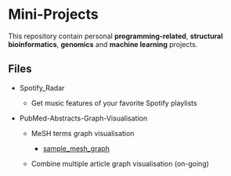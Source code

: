 # Mini-Projects

This repository contain personal **programming-related**, **structural bioinformatics**, **genomics** and **machine learning** projects.

## Files

- Spotify_Radar
	- Get music features of your favorite Spotify playlists

- PubMed-Abstracts-Graph-Visualisation
	- MeSH terms graph visualisation
	   - [sample_mesh_graph](https://raw.githubusercontent.com/akshayonly/Mini-Projects/main/PubMed-Abstracts-Graph-Visualisation/article_2.png)
	
	- Combine multiple article graph visualisation (on-going)

